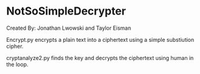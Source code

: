 # NotSoSimpleDecrypter
Created By: Jonathan Lwowski and Taylor Eisman

Encrypt.py encrypts a plain text into a ciphertext using a simple substiution cipher.

cryptanalyze2.py finds the key and decrypts the ciphertext using human in the loop.
